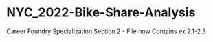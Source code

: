# NYC_2022-Bike-Share-Analysis
Career Foundry Specialization Section 2 - File now Contains ex 2.1-2.3
